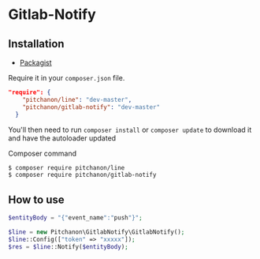# Gitlab-Notify

## Installation

- [Packagist](https://packagist.org/packages/pitchanon/gitlab-notify)

Require it in your `composer.json` file.

```json
"require": {
    "pitchanon/line": "dev-master",
    "pitchanon/gitlab-notify": "dev-master"
  }
```

You'll then need to run `composer install` or `composer update` to download it and have the autoloader updated

Composer command

```sh
$ composer require pitchanon/line
$ composer require pitchanon/gitlab-notify
```

## How to use

```php
$entityBody = "{"event_name":"push"}";

$line = new Pitchanon\GitlabNotify\GitlabNotify();
$line::Config(["token" => "xxxxx"]);
$res = $line::Notify($entityBody);
```

